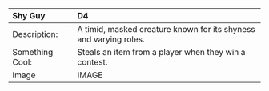 
|**Shy Guy**|D4|
|:----|:----|
|Description:|A timid, masked creature known for its shyness and varying roles.|
|Something Cool:|Steals an item from a player when they win a contest.|
|Image|IMAGE|

